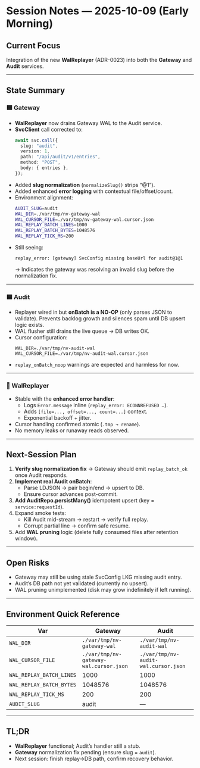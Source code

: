 # Session Notes — 2025-10-09 (Early Morning)

## Current Focus
Integration of the new **WalReplayer** (ADR-0023) into both the **Gateway** and **Audit** services.

---

## State Summary

### 🟩 Gateway
- **WalReplayer** now drains Gateway WAL to the Audit service.
- **SvcClient** call corrected to:
  ```ts
  await svc.call({
    slug: "audit",
    version: 1,
    path: "/api/audit/v1/entries",
    method: "POST",
    body: { entries },
  });
  ```
- Added **slug normalization** (`normalizeSlug()` strips “@1”).
- Added enhanced **error logging** with contextual file/offset/count.
- Environment alignment:
  ```bash
  AUDIT_SLUG=audit
  WAL_DIR=./var/tmp/nv-gateway-wal
  WAL_CURSOR_FILE=./var/tmp/nv-gateway-wal.cursor.json
  WAL_REPLAY_BATCH_LINES=1000
  WAL_REPLAY_BATCH_BYTES=1048576
  WAL_REPLAY_TICK_MS=200
  ```
- Still seeing:
  ```
  replay_error: [gateway] SvcConfig missing baseUrl for audit@1@1
  ```
  → Indicates the gateway was resolving an invalid slug before the normalization fix.

---

### 🟦 Audit
- Replayer wired in but **onBatch is a NO-OP** (only parses JSON to validate).
  Prevents backlog growth and silences spam until DB upsert logic exists.
- WAL flusher still drains the live queue → DB writes OK.
- Cursor configuration:
  ```
  WAL_DIR=./var/tmp/nv-audit-wal
  WAL_CURSOR_FILE=./var/tmp/nv-audit-wal.cursor.json
  ```
- `replay_onBatch_noop` warnings are expected and harmless for now.

---

### 🧩 WalReplayer
- Stable with the **enhanced error handler**:
  - Logs `Error.message` inline (`replay_error: ECONNREFUSED …`).
  - Adds `[file=..., offset=..., count=...]` context.
  - Exponential backoff + jitter.
- Cursor handling confirmed atomic (`.tmp → rename`).
- No memory leaks or runaway reads observed.

---

## Next-Session Plan
1. **Verify slug normalization fix** → Gateway should emit `replay_batch_ok` once Audit responds.
2. **Implement real Audit onBatch**:
   - Parse LDJSON → pair begin/end → upsert to DB.
   - Ensure cursor advances post-commit.
3. **Add AuditRepo.persistMany()** idempotent upsert (key = `service:requestId`).
4. Expand smoke tests:
   - Kill Audit mid-stream → restart → verify full replay.
   - Corrupt partial line → confirm safe resume.
5. Add **WAL pruning** logic (delete fully consumed files after retention window).

---

## Open Risks
- Gateway may still be using stale SvcConfig LKG missing audit entry.
- Audit’s DB path not yet validated (currently no upsert).
- WAL pruning unimplemented (disk may grow indefinitely if left running).

---

## Environment Quick Reference

| Var | Gateway | Audit |
|------|----------|--------|
| `WAL_DIR` | `./var/tmp/nv-gateway-wal` | `./var/tmp/nv-audit-wal` |
| `WAL_CURSOR_FILE` | `./var/tmp/nv-gateway-wal.cursor.json` | `./var/tmp/nv-audit-wal.cursor.json` |
| `WAL_REPLAY_BATCH_LINES` | 1000 | 1000 |
| `WAL_REPLAY_BATCH_BYTES` | 1048576 | 1048576 |
| `WAL_REPLAY_TICK_MS` | 200 | 200 |
| `AUDIT_SLUG` | audit | — |

---

## TL;DR
- **WalReplayer** functional; Audit’s handler still a stub.
- **Gateway** normalization fix pending (ensure slug = `audit`).
- Next session: finish replay→DB path, confirm recovery behavior.
